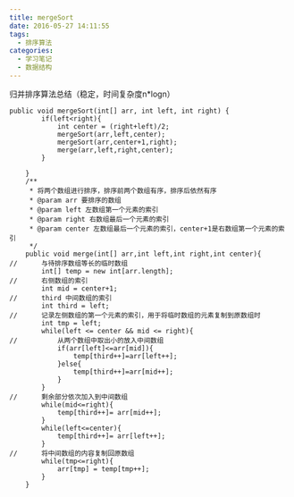 ```yaml
---
title: mergeSort
date: 2016-05-27 14:11:55
tags: 
  - 排序算法
categories:
  - 学习笔记
  - 数据结构
---
```

归并排序算法总结（稳定，时间复杂度n*logn）

	public void mergeSort(int[] arr, int left, int right) {
			if(left<right){
				int center = (right+left)/2;
				mergeSort(arr,left,center);
				mergeSort(arr,center+1,right);
				merge(arr,left,right,center);
			}
			
		}
		/**
		 * 将两个数组进行排序，排序前两个数组有序，排序后依然有序
		 * @param arr 要排序的数组
		 * @param left 左数组第一个元素的索引
		 * @param right 右数组最后一个元素的索引
		 * @param center 左数组最后一个元素的索引，center+1是右数组第一个元素的索引
		 */
		public void merge(int[] arr,int left,int right,int center){
	//		与待排序数组等长的临时数组
			int[] temp = new int[arr.length];
	//		右侧数组的索引
			int mid = center+1;
	//		third 中间数组的索引
			int third = left;
	//		记录左侧数组的第一个元素的索引，用于将临时数组的元素复制到原数组时
			int tmp = left;
			while(left <= center && mid <= right){
	//			从两个数组中取出小的放入中间数组
				if(arr[left]<=arr[mid]){
					temp[third++]=arr[left++];
				}else{
					temp[third++]=arr[mid++];
				}
			}
	//		剩余部分依次加入到中间数组
			while(mid<=right){
				temp[third++]= arr[mid++];
			}
			while(left<=center){
				temp[third++]= arr[left++];
			}
	//		将中间数组的内容复制回原数组
			while(tmp<=right){
				arr[tmp] = temp[tmp++];
			}
		}